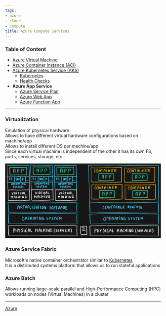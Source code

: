 ```yaml
---
tags:
- azure
- cloud
- compute
title: Azure Compute Services
---
```


### Table of Content

* [Azure Virtual Machine](azure-virtual-machine.md)
* [Azure Container Instance (ACI)](azure-container-instance-aci.md)
* [Azure Kubernetes Service (AKS)](azure-kubernetes-service-aks.md)
  - [Kubernetes](../../../software-engineering/devops/kubernetes/kubernetes.md)
  - [Health Checks](health-checks.md)
* **Azure App Service**
  - [Azure Service Plan](azure-service-plan.md)
  - [Azure Web App](azure-web-app.md)
  - [Azure Function App](azure-function-app.md)

---

### Virtualization

Emulation of physical hardware  
Allows to have different virtual hardware configurations based on machine/app  
Allows to install different OS per machine/app  
Since each virtual machine is independent of the other it has its own FS, ports, services, storage, etc.

![VM and Containers|600](../images/virtual-machines-and-containers.png)

### Azure Service Fabric

Microsoft's native container orchestrator similar to [Kubernetes](../../../software-engineering/devops/kubernetes/kubernetes.md)  
It is a distributed systems platform that allows us to run stateful applications

### Azure Batch

Allows running large-scale parallel and High-Performance Computing (HPC) workloads on nodes (Virtual Machines) in a cluster

---

[Azure](../azure.md)